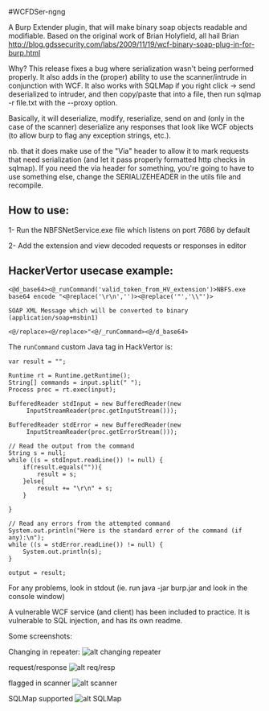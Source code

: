 #WCFDSer-ngng



A Burp Extender plugin, that will make binary soap objects readable and modifiable. Based on the original work of Brian Holyfield, all hail Brian http://blog.gdssecurity.com/labs/2009/11/19/wcf-binary-soap-plug-in-for-burp.html

Why? This release fixes a bug where serialization wasn't being performed properly. It also adds in the (proper) ability to use the scanner/intrude in conjunction with WCF. It also works with SQLMap if you right click -> send deserialized to intruder, and then copy/paste that into a file, then run sqlmap -r file.txt with the --proxy option. 

Basically, it will deserialize, modify, reserialize, send on and (only in the case of the scanner) deserialize any responses that look like WCF objects (to allow burp to flag any exception strings, etc.).

nb. that it does make use of the "Via" header to allow it to mark requests that need serialization (and let it pass properly formatted http checks in sqlmap). If you need the via header for something, you're going to have to use something else, change the SERIALIZEHEADER in the utils file and recompile.

## How to use:
1- Run the NBFSNetService.exe file which listens on port 7686 by default

2- Add the extension and view decoded requests or responses in editor

## HackerVertor usecase example:
```
<@d_base64><@_runCommand('valid_token_from_HV_extension')>NBFS.exe base64 encode "<@replace('\r\n','')><@replace('"','\\"')>

SOAP XML Message which will be converted to binary (application/soap+msbin1)

<@/replace><@/replace>"<@/_runCommand><@/d_base64>
```

The `runCommand` custom Java tag in HackVertor is:
```
var result = "";

Runtime rt = Runtime.getRuntime();
String[] commands = input.split(" ");
Process proc = rt.exec(input);

BufferedReader stdInput = new BufferedReader(new 
     InputStreamReader(proc.getInputStream()));

BufferedReader stdError = new BufferedReader(new 
     InputStreamReader(proc.getErrorStream()));

// Read the output from the command
String s = null;
while ((s = stdInput.readLine()) != null) {
    if(result.equals("")){
        result = s;
    }else{
        result += "\r\n" + s;
    }
    
}

// Read any errors from the attempted command
System.out.println("Here is the standard error of the command (if any):\n");
while ((s = stdError.readLine()) != null) {
    System.out.println(s);
}

output = result;
```



For any problems, look in stdout (ie. run java -jar burp.jar and look in the console window)

A vulnerable WCF service (and client) has been included to practice. It is vulnerable to SQL injection, and has its own readme. 


Some screenshots:

Changing in repeater:
![alt changing repeater](http://i.imgur.com/Udwd9mk.png)


request/response
![alt req/resp](http://i.imgur.com/ZQa4D6o.png)

flagged in scanner
![alt scanner](http://i.imgur.com/aokg1Gy.png)

SQLMap supported
![alt SQLMap](http://i.imgur.com/5gqSAz5.png)
